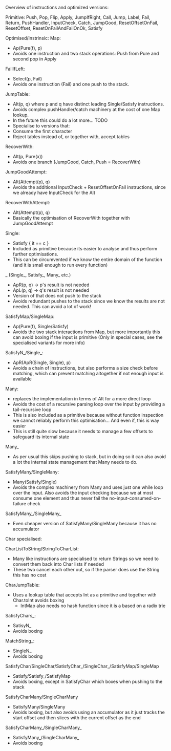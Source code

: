 
Overview of instructions and optimized versions:

Primitive:
Push, Pop, Flip, Apply, JumpIfRight, Call, Jump, Label, Fail, Return, PushHandler, InputCheck, Catch, JumpGood,
 ResetOffsetOnFail, ResetOffset, ResetOnFailAndFailOnOk, Satisfy

Optimised/Instrinsic:
Map:
 - Ap(Pure(f), p)
 - Avoids one instruction and two stack operations: Push from Pure and second pop in Apply

FailIfLeft:
 - Select(p, Fail)
 - Avoids one instruction (Fail) and one push to the stack.

JumpTable:
 - Alt(p, q) where p and q have distinct leading Single/Satisfy instructions.
 - Avoids complex pushHandler/catch machinery at the cost of one Map lookup.
 - In the future this could do a lot more... TODO
  - Specialise to versions that:
   - Consume the first character
   - Reject tables instead of, or together with, accept tables

RecoverWith:
 - Alt(p, Pure(x))
 - Avoids one branch (JumpGood, Catch, Push = RecoverWith)

JumpGoodAttempt:
 - Alt(Attempt(p), q)
 - Avoids the additional InputCheck + ResetOffsetOnFail instructions, since we already have InputCheck for the Alt

RecoverWithAttempt:
 - Alt(Attempt(p), q)
 - Basically the optimisation of RecoverWith together with JumpGoodAttempt

Single:
 - Satisfy { it == c }
 - Included as primitive because its easier to analyse and thus perform further optimisations.
  - This can be circumvented if we know the entire domain of the function (and it is small enough to run every function)

_ (Single_, Satisfy_, Many_ etc.)
 - ApR(p, q) -> p's result is not needed
 - ApL(p, q) -> q's result is not needed
 - Version of that does not push to the stack
 - Avoids redundant pushes to the stack since we know the results are not needed. This can avoid a lot of work!

SatisfyMap/SingleMap:
 - Ap(Pure(f), Single/Satisfy)
 - Avoids the two stack interactions from Map, but more importantly this can avoid boxing if the input is primitive
   (Only in special cases, see the specialised variants for more info)

SatisfyN_/Single_:
 - ApR(ApR(Single, Single), p)
 - Avoids a chain of instructions, but also performs a size check before matching, which can prevent matching altogether
  if not enough input is available

Many:
 - replaces the implementation in terms of Alt for a more direct loop
 - Avoids the cost of a recursive parsing loop over the input by providing a tail-recursive loop
  - This is also included as a primitive because without function inspection we cannot reliably perform this
    optimisation... And even if, this is way easier
 - This is still quite slow because it needs to manage a few offsets to safeguard its internal state

Many_
 - As per usual this skips pushing to stack, but in doing so it can also avoid a lot the internal state management
  that Many needs to do.

SatisfyMany/SingleMany:
 - Many(Satisfy/Single)
 - Avoids the complex machinery from Many and uses just one while loop over the input. Also avoids the input checking
  because we at most consume one element and thus never fail the no-input-consumed-on-failure check

SatisfyMany_/SingleMany_
 - Even cheaper version of SatisfyMany/SingleMany because it has no accumulator

Char specialised:

CharListToString/StringToCharList:
 - Many like instructions are specialised to return Strings so we need to convert them back into Char lists if needed
 - These two cancel each other out, so if the parser does use the String this has no cost

CharJumpTable:
 - Uses a lookup table that accepts Int as a primitive and together with Char.toInt avoids boxing
     - IntMap also needs no hash function since it is a based on a radix trie

SatisfyChars_:
 - SatisyN_
 - Avoids boxing

MatchString_:
 - SingleN_
 - Avoids boxing

SatisfyChar/SingleChar/SatisfyChar_/SingleChar_/SatisfyMap/SingleMap
 - Satisfy/Satisfy_/SatisfyMap
 - Avoids boxing, except in SatisfyChar which boxes when pushing to the stack

SatisfyCharMany/SingleCharMany
 - SatisfyMany/SingleMany
 - Avoids boxing, but also avoids using an accumulator as it just tracks the start offset and then
  slices with the current offset as the end

SatisfyCharMany_/SingleCharMany_
 - SatisfyMany_/SingleCharMany_
 - Avoids boxing
